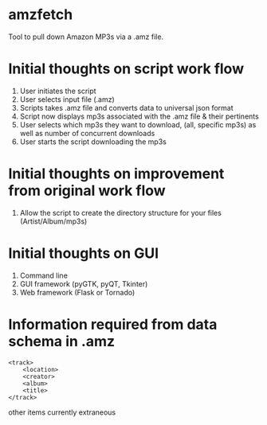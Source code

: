 amzfetch
========

Tool to pull down Amazon MP3s via a .amz file.

Initial thoughts on script work flow
===================================

1. User initiates the script
2. User selects input file (.amz)
3. Scripts takes .amz file and converts data to universal json format
4. Script now displays mp3s associated with the .amz file & their pertinents
5. User selects which mp3s they want to download, (all, specific mp3s) as well as number of concurrent downloads
6. User starts the script downloading the mp3s

Initial thoughts on improvement from original work flow
======================================================

1. Allow the script to create the directory structure for your files (Artist/Album/mp3s)

Initial thoughts on GUI
=======================

1. Command line
2. GUI framework (pyGTK, pyQT, Tkinter)
3. Web framework (Flask or Tornado)

Information required from data schema in .amz
=============================================

```
<track>
	<location>
	<creator>
	<album>
	<title>
</track>
```

other items currently extraneous

